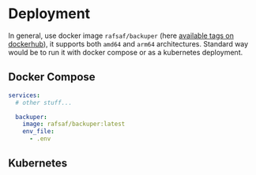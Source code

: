 # Deployment

In general, use docker image `rafsaf/backuper` (here [available tags on dockerhub](https://hub.docker.com/r/rafsaf/backuper/tags)), it supports both `amd64` and `arm64` architectures. Standard way would be to run it with docker compose or as a kubernetes deployment.

## Docker Compose

```yml
services:
  # other stuff...

  backuper:
    image: rafsaf/backuper:latest
    env_file:
      - .env
```

## Kubernetes


